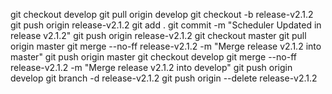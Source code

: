 git checkout develop
git pull origin develop
git checkout -b release-v2.1.2
git push origin release-v2.1.2
git add .
git commit -m "Scheduler Updated in release v2.1.2"
git push origin release-v2.1.2
git checkout master
git pull origin master
git merge --no-ff release-v2.1.2 -m "Merge release v2.1.2 into master"
git push origin master
git checkout develop
git merge --no-ff release-v2.1.2 -m "Merge release v2.1.2 into develop"
git push origin develop
git branch -d release-v2.1.2
git push origin --delete release-v2.1.2
